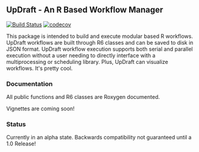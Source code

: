## UpDraft - An R Based Workflow Manager

[![Build Status](https://travis-ci.org/UptakeOpenSource/updraft.svg?branch=master)](https://travis-ci.org/UptakeOpenSource/updraft)
[![codecov](https://codecov.io/gh/uptakeopensource/updraft/branch/master/graph/badge.svg)](https://codecov.io/gh/uptakeopensource/updraft)

This package is intended to build and execute modular based R workflows. UpDraft workflows are built through R6 classes and can be saved to disk in JSON format. UpDraft workflow execution supports both serial and parallel execution without a user needing to directly interface with a multiprocessing or scheduling library. Plus, UpDraft can visualize workflows. It's pretty cool.

### Documentation
All public functions and R6 classes are Roxygen documented. 

Vignettes are coming soon!

### Status
Currently in an alpha state. Backwards compatibility not guaranteed until a 1.0 Release!
